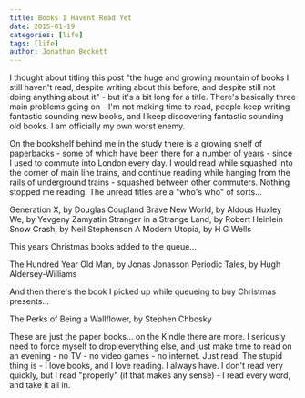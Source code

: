 ```yaml
---
title: Books I Havent Read Yet
date: 2015-01-19
categories: [life]
tags: [life]
author: Jonathan Beckett
---
```


I thought about titling this post "the huge and growing mountain of books I still haven't read, despite writing about this before, and despite still not doing anything about it" - but it's a bit long for a title. There's basically three main problems going on - I'm not making time to read, people keep writing fantastic sounding new books, and I keep discovering fantastic sounding old books. I am officially my own worst enemy.

On the bookshelf behind me in the study there is a growing shelf of paperbacks - some of which have been there for a number of years - since I used to commute into London every day. I would read while squashed into the corner of main line trains, and continue reading while hanging from the rails of underground trains - squashed between other commuters. Nothing stopped me reading. The unread titles are a "who's who" of sorts...

Generation X, by Douglas Coupland Brave New World, by Aldous Huxley We, by Yevgeny Zamyatin Stranger in a Strange Land, by Robert Heinlein Snow Crash, by Neil Stephenson A Modern Utopia, by H G Wells

This years Christmas books added to the queue...

The Hundred Year Old Man, by Jonas Jonasson Periodic Tales, by Hugh Aldersey-Williams

And then there's the book I picked up while queueing to buy Christmas presents...

The Perks of Being a Wallflower, by Stephen Chbosky

These are just the paper books... on the Kindle there are more. I seriously need to force myself to drop everything else, and just make time to read on an evening - no TV - no video games - no internet. Just read. The stupid thing is - I love books, and I love reading. I always have. I don't read very quickly, but I read "properly" (if that makes any sense) - I read every word, and take it all in.
